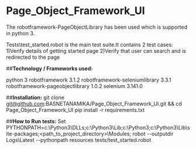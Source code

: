 # Page_Object_Framework_UI

The robotframework-PageObjectLibrary has been used which is supported in python 3.

Tests\test_started.robot is the main test suite.It contains 2 test cases:
1)Verify details of getting started page
2)Verify that user can search and is redirected to the page

##**Technology / Frameworks used:**

  python 3
  robotframework 3.1.2
  robotframework-seleniumlibrary 3.3.1
  robotframework-pageobjectlibrary 1.0.2
  selenium 3.141.0
  
##**Installation:**
git clone git@github.com:BASNETANAMIKA/Page_Object_Framework_UI.git && cd Page_Object_Framework_UI
pip install -r requirements.txt

##**How to Run tests:**
Set PYTHONPATH=c:\\Python3\\DLLs;c:\\Python3\\Lib;c:\\Python3;c:\\Python3\\Lib\\site-packages;<path_to_project_directory>\\Modules;
robot --outputdir Logs\Latest --pythonpath resources tests/test_started.robot
  
